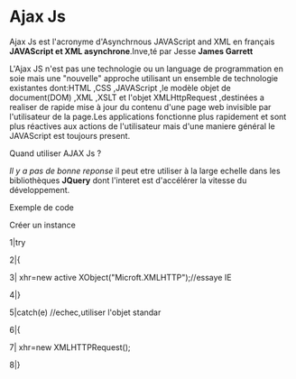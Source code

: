 # Ajax Js

Ajax Js est l'acronyme d'Asynchrnous JAVAScript and XML en français **JAVAScript et XML asynchrone**.Inve,té par Jesse **James Garrett**

L'Ajax JS n'est pas une technologie ou un language de programmation en soie mais une "nouvelle" approche utilisant un ensemble de technologie existantes dont:HTML ,CSS  ,JAVAScript ,le modèle objet de document(DOM) ,XML ,XSLT et l'objet XMLHttpRequest ,destinées a realiser de rapide mise à jour du contenu d'une page web invisible par l'utilisateur de la page.Les applications fonctionne plus rapidement et sont plus réactives aux actions de l'utilisateur mais d'une maniere général le JAVAScript est toujours present.

Quand utiliser AJAX Js ?

_Il y a pas de bonne reponse_
il peut etre utiliser à la large echelle dans les bibliothèques **JQuery** dont l'interet est d'accélérer la vitesse du développement.

Exemple de code

Créer un instance 

1|try

2|{

3|    xhr=new active XObject("Microft.XMLHTTP");//essaye IE

4|}

5|catch(e)   //echec,utiliser l'objet standar

6|{

7|    xhr=new XMLHTTPRequest();

8|}
